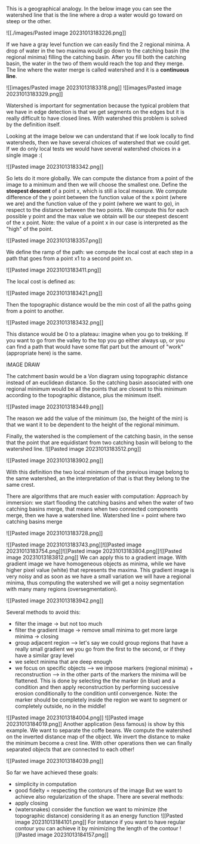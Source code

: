 This is a geographical analogy.
In the below image you can see the watershed line that is the line where a drop a water would go toward on steep or the other. 

![[./images/Pasted image 20231013183226.png]]

If we have a gray level function we can easily find the 2 regional minima. A drop of water in the two maxima would go down to the catching basin (the regional minima) filling the catching basin. After you fill both the catching basin, the water in the two of them would reach the top and they merge. The line where the water merge is called watershed and it is a **continuous line**. 

![[images/Pasted image 20231013183318.png]]
![[images/Pasted image 20231013183329.png]]

Watershed is important for segmentation because the typical problem that we have in edge detection is that we get segments on the edges but it is really difficult to have closed lines. With watershed this problem is solved by the definition itself.

Looking at the image below we can understand that if we look locally to find watersheds, then we have several choices of watershed that we could get.  If we do only local tests we would have several watershed choices in a single image :( 

![[Pasted image 20231013183342.png]]

So lets do it more globally. We can compute the distance from a point of the image to a minimum and then we will choose the smallest one.
Define the **steepest descent** of a point x, which is still a local measure. We compute difference of the y point between the function value of the x point (where we are) and the function value of the y point (where we want to go), in respect to the distance between the two points. We compute this for each possible y point and the max value we obtain will be our steepest descent of the x point. 
Note: the value of a point x in our case is interpreted as the "high" of the point.

![[Pasted image 20231013183357.png]]

We define the ramp of the path: we compute the local cost at each step in a path that goes from a point x1 to a second point xn.

![[Pasted image 20231013183411.png]]

The local cost is defined as:

![[Pasted image 20231013183421.png]]

Then the topographic distance would be the min cost of all the paths going from a point to another. 

![[Pasted image 20231013183432.png]]

This distance would be 0 to a plateau: imagine when you go to trekking. If you want to go from the valley to the top you go either always up, or you can find a path that would have some flat part but the amount of "work" (appropriate here) is the same.

IMAGE DRAW


The catchment basin would be a  Von diagram using topographic distance instead of an euclidean distance. So the catching basin associated with one regional minimum would be all the points that are closest to this minimum according to the topographic distance, plus the minimum itself.

![[Pasted image 20231013183449.png]]

The reason we add the value of the minimum (so, the height of the min) is that we want it to be dependent to the height of the regional minimum.

Finally, the watershed is the complement of the catching basin, in the sense that the point that are equidistant from two catching basin will belong to the watershed line. 
![[Pasted image 20231013183512.png]]

![[Pasted image 20231013183902.png]]

With this definition the two local minimum of the previous image belong to the same watershed, an the interpretation of that is that they belong to the same crest.


There are algorithms that are much easier with computation:
Approach by immersion: we start flooding the catching basins and when the water of two catching basins merge, that means when two connected components merge, then we have a watershed line. Watershed line = point where two catching basins merge

![[Pasted image 20231013183728.png]]

![[Pasted image 20231013183743.png]]![[Pasted image 20231013183754.png]]![[Pasted image 20231013183804.png]]![[Pasted image 20231013183812.png]]
We can apply this to a gradient image. With gradient image we have homogeneous objects as minima, while we have higher pixel value (white) that represents the maxima.
This gradient image is very noisy and as soon as we have a small variation we will have  a regional minima, thus computing the watershed we will get a noisy segmentation with many many regions (oversegmentation). 

![[Pasted image 20231013183942.png]]

Several methods to avoid this:
- filter the image -> but not too much 
- filter the gradient image -> remove small minima to get more large minima -> closing
- group adjacent region --> let's say we could group regions that have a really small gradient we you go from the first to the second, or if they have a similar gray level
- we select minima that are deep enough 
- we focus on specific objects --> we impose markers (regional minima) + reconstruction --> in the other parts of the markers the minima will be flattened. This is done by selecting the the marker (in blue)  and a condition and then apply reconstruction by performing successive erosion conditionally to the condition until convergence. 
Note: the marker should be completely inside the region we want to segment or completely outside, no in the middle!

![[Pasted image 20231013184004.png]] 
![[Pasted image 20231013184019.png]]
Another application (less famous) is show by this example. We want to separate the coffe beans. We compute the watershed on the inverted distance map of the object. We invert the distance to make the minimum become a crest line. With other operations then we can finally separated objects that are connected to each other!

![[Pasted image 20231013184039.png]]

So far we have achieved these goals:
- simplicity in computation
- good fidelty = respecting the contorurs of the image
But we want to achieve also regularization of the shape.
There are several methods:
- apply closing
- (watersnakes) consider the function we want to minimize (the topographic distance) considering it as an energy function
![[Pasted image 20231013184101.png]]
	For instance if you want to have regular contour you can achieve it by minimizing the length of the contour 
	![[Pasted image 20231013184157.png]]
	